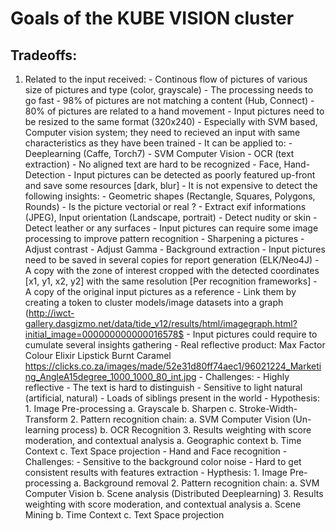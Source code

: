 # Goals of the KUBE VISION cluster

## Tradeoffs:

1. Related to the input received:
        - Continous flow of pictures of various size of pictures and type (color, grayscale)
                - The processing needs to go fast
                - 98% of pictures are not matching a content (Hub, Connect)
                - 80% of pictures are related to a hand movement
        - Input pictures need to be resized to the same format (320x240)
                - Especially with SVM based, Computer vision system; they need to recieved an input with same characteristics as they have been trained
                - It can be applied to:
                        - Deeplearning (Caffe, Torch7)
                        - SVM Computer Vision
                        - OCR (text extraction)
                                - No aligned text are hard to be recognized
                        - Face, Hand-Detection
        - Input pictures can be detected as poorly featured up-front and save some resources [dark, blur]
                - It is not expensive to detect the following insights:
                        - Geometric shapes (Rectangle, Squares, Polygons, Rounds)
                        - Is the picture vectorial or real ?
                        - Extract exif informations (JPEG), Input orientation (Landscape, portrait)
                        - Detect nudity or skin
                        - Detect leather or any surfaces
        - Input pictures can require some image processing to improve pattern recognition
                - Sharpening a pictures
                - Adjust contrast
                - Adjust Gamma
                - Background extraction
        - Input pictures need to be saved in several copies for report generation (ELK/Neo4J)
                - A copy with the zone of interest cropped with the detected coordinates [x1, y1, x2, y2] with the same resolution [Per recognition frameworks]
                - A copy of the original input pictures as a reference
                - Link them by creating a token to cluster models/image datasets into a graph (http://iwct-gallery.dasgizmo.net/data/tide_v12/results/html/imagegraph.html?initial_image=000000000000016578$
        - Input pictures could require to cumulate several insights gathering
                - Real reflective product: Max Factor Colour Elixir Lipstick Burnt Caramel https://clicks.co.za/images/made/52e31d80ff74aec1/96021224_Marketing_AngleA15degree_1000_1000_80_int.jpg
                        - Challenges:
                                - Highly reflective
                                - The text is hard to distinguish
                                - Sensitive to light natural (artificial, natural)
                                - Loads of siblings present in the world
                        - Hypothesis:
                                1. Image Pre-processing
                                        a. Grayscale
                                        b. Sharpen
                                        c. Stroke-Width-Transform
                                2. Pattern recognition chain:
                                        a. SVM Computer Vision (Un-learning process)
                                        b. OCR Recognition
                                3. Results weighting with score moderation, and contextual analysis
                                        a. Geographic context
                                        b. Time Context
                                        c. Text Space projection
                - Hand and Face recognition
                        - Challenges:
                                - Sensitive to the background color noise
                                - Hard to get consistent results with features extraction
                        - Hypthesis:
                                1. Image Pre-processing
                                        a. Background removal
                                2. Pattern recognition chain:
                                        a. SVM Computer Vision
                                        b. Scene analysis (Distributed Deeplearning)
                                3. Results weighting with score moderation, and contextual analysis
                                        a. Scene Mining
                                        b. Time Context
                                        c. Text Space projection
